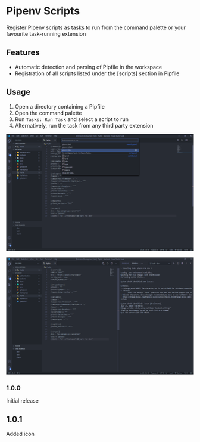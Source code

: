 # Pipenv Scripts

Register Pipenv scripts as tasks to run from the command palette or your favourite task-running extension

## Features

 - Automatic detection and parsing of Pipfile in the workspace
 - Registration of all scripts listed under the [scripts] section in Pipfile

## Usage

1. Open a directory containing a Pipfile
2. Open the command palette
3. Run `Tasks: Run Task` and select a script to run
4. Alternatively, run the task from any third party extension

![Run from the command palette](images/first-step.png)  

![The script is now running!](images/second-step.png)

### 1.0.0

Initial release 

## 1.0.1

Added icon